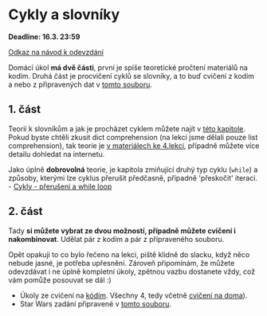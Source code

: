 # Cykly a slovníky

**Deadline: 16.3. 23:59**

[Odkaz na návod k odevzdání](https://docs.google.com/presentation/d/1iVXiZC8hUy9Irxxqebdaaz7-uTkuJT16/edit?usp=sharing&ouid=104337294426056946104&rtpof=true&sd=true)

Domácí úkol **má dvě části**, první je spíše teoretické pročtení materiálů na kodím. Druhá část je  procvičení cyklů se slovníky, a to buď cvičení z kodím a nebo z připravených dat v [tomto souboru](hw_3_data.py).

## 1. část
Teorii k slovníkům a jak je procházet cyklem můžete najít v [této kapitole](https://kodim.cz/czechitas/progr2-python/zaklady-programovani-2/slovniky-a-cykly). Pokud byste chtěli zkusit dict comprehension (na lekci jsme dělali pouze list comprehension), tak teorie je [v materiálech ke 4.lekci](../README.md#dict-comprehension), případně můžete více detailu dohledat na internetu.

Jako úplně **dobrovolná** teorie, je kapitola zmiňující druhý typ cyklu (`while`) a způsoby, kterými lze cyklus přerušit předčasně, případně 'přeskočit' iteraci.
    - [Cykly - přerušení a while loop](https://kodim.cz/czechitas/progr2-python/zaklady-programovani-2/cykly-2)

## 2. část

Tady **si můžete vybrat ze dvou možností, případně můžete cvičení i nakombinovat**. Udělat pár z kodím a pár z přípraveného souboru.

Opět opakuji to co bylo řečeno na lekci, piště klidně do slacku, když něco nebude jasné, je potřeba upřesnění. Zároveň připomínám, že můžete odevzdávat i ne úplně kompletní úkoly, zpětnou vazbu dostanete vždy, což vám pomůže posouvat se dál :)

- Úkoly ze cvičení na [kódim](https://kodim.cz/czechitas/progr2-python/zaklady-programovani-2/slovniky-a-cykly/#cviceni-slovniky-a-cykly). Všechny 4, tedy včetně [cvičení na doma](https://kodim.cz/czechitas/progr2-python/zaklady-programovani-2/slovniky-a-cykly/#cviceni-na-doma)).
- Star Wars zadání připravené v [tomto souboru](hw_3_data.py).
